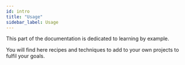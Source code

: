 ```yaml
---
id: intro
title: "Usage"
sidebar_label: Usage
---
```


This part of the documentation is dedicated to learning by example.

You will find here recipes and techniques to add to your own projects to fulfil your goals.